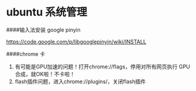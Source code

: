 ubuntu 系统管理
===============================


####输入法安装 google pinyin


<https://code.google.com/p/libgooglepinyin/wiki/INSTALL>



####chrome 卡

1. 有可能是GPU加速的问题！打开chrome://flags，停用对所有网页执行 GPU 合成，就OK啦！不卡啦！
2. flash插件问题，进入chrome://plugins/，关闭flash插件